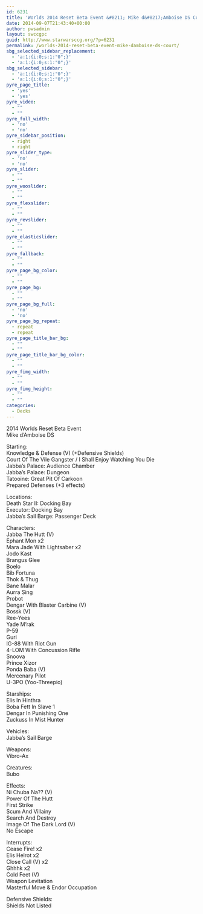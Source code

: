 ```yaml
---
id: 6231
title: 'Worlds 2014 Reset Beta Event &#8211; Mike d&#8217;Amboise DS Court'
date: 2014-09-07T21:43:40+00:00
author: pwsadmin
layout: swccgpc
guid: http://www.starwarsccg.org/?p=6231
permalink: /worlds-2014-reset-beta-event-mike-damboise-ds-court/
sbg_selected_sidebar_replacement:
  - 'a:1:{i:0;s:1:"0";}'
  - 'a:1:{i:0;s:1:"0";}'
sbg_selected_sidebar:
  - 'a:1:{i:0;s:1:"0";}'
  - 'a:1:{i:0;s:1:"0";}'
pyre_page_title:
  - 'yes'
  - 'yes'
pyre_video:
  - ""
  - ""
pyre_full_width:
  - 'no'
  - 'no'
pyre_sidebar_position:
  - right
  - right
pyre_slider_type:
  - 'no'
  - 'no'
pyre_slider:
  - ""
  - ""
pyre_wooslider:
  - ""
  - ""
pyre_flexslider:
  - ""
  - ""
pyre_revslider:
  - ""
  - ""
pyre_elasticslider:
  - ""
  - ""
pyre_fallback:
  - ""
  - ""
pyre_page_bg_color:
  - ""
  - ""
pyre_page_bg:
  - ""
  - ""
pyre_page_bg_full:
  - 'no'
  - 'no'
pyre_page_bg_repeat:
  - repeat
  - repeat
pyre_page_title_bar_bg:
  - ""
  - ""
pyre_page_title_bar_bg_color:
  - ""
  - ""
pyre_fimg_width:
  - ""
  - ""
pyre_fimg_height:
  - ""
  - ""
categories:
  - Decks
---
```

2014 Worlds Reset Beta Event  
Mike d&#8217;Amboise DS

Starting:  
Knowledge & Defense (V) (+Defensive Shields)  
Court Of The Vile Gangster / I Shall Enjoy Watching You Die  
Jabba&#8217;s Palace: Audience Chamber  
Jabba&#8217;s Palace: Dungeon  
Tatooine: Great Pit Of Carkoon  
Prepared Defenses (+3 effects)

Locations:  
Death Star II: Docking Bay  
Executor: Docking Bay  
Jabba&#8217;s Sail Barge: Passenger Deck

Characters:  
Jabba The Hutt (V)  
Ephant Mon x2  
Mara Jade With Lightsaber x2  
Jodo Kast  
Brangus Glee  
Boelo  
Bib Fortuna  
Thok & Thug  
Bane Malar  
Aurra Sing  
Probot  
Dengar With Blaster Carbine (V)  
Bossk (V)  
Ree-Yees  
Yade M&#8217;rak  
P-59  
Guri  
IG-88 With Riot Gun  
4-LOM With Concussion Rifle  
Snoova  
Prince Xizor  
Ponda Baba (V)  
Mercenary Pilot  
U-3PO (Yoo-Threepio)

Starships:  
Elis In Hinthra  
Boba Fett In Slave 1  
Dengar In Punishing One  
Zuckuss In Mist Hunter

Vehicles:  
Jabba&#8217;s Sail Barge

Weapons:  
Vibro-Ax

Creatures:  
Bubo

Effects:  
Ni Chuba Na?? (V)  
Power Of The Hutt  
First Strike  
Scum And Villainy  
Search And Destroy  
Image Of The Dark Lord (V)  
No Escape

Interrupts:  
Cease Fire! x2  
Elis Helrot x2  
Close Call (V) x2  
Ghhhk x2  
Cold Feet (V)  
Weapon Levitation  
Masterful Move & Endor Occupation

Defensive Shields:  
Shields Not Listed